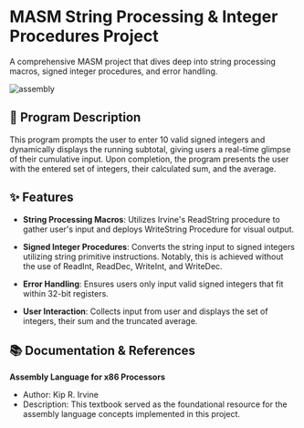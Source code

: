 # MASM String Processing & Integer Procedures Project

A comprehensive MASM project that dives deep into string processing macros, signed integer procedures, and error handling. 

![assembly](https://github.com/sabrinaest/AssemblyPortfolio/assets/102570901/d5e1a870-d0ef-4133-a671-0209d19f5881)

## 📝 Program Description

This program prompts the user to enter 10 valid signed integers and dynamically displays the running subtotal, giving users a real-time glimpse of their cumulative input. Upon completion, the program presents the user with the entered set of integers, their calculated sum, and the average.

## ✨ Features

- **String Processing Macros**: Utilizes Irvine's ReadString procedure to gather user's input and deploys WriteString Procedure for visual output.
  
- **Signed Integer Procedures**: Converts the string input to signed integers utilizing string primitive instructions. Notably, this is achieved without the use of ReadInt, ReadDec, WriteInt, and WriteDec.
  
- **Error Handling**: Ensures users only input valid signed integers that fit within 32-bit registers.
  
- **User Interaction**: Collects input from user and displays the set of integers, their sum and the truncated average.

## 📚 Documentation & References

**Assembly Language for x86 Processors**
* Author: Kip R. Irvine
* Description: This textbook served as the foundational resource for the assembly language concepts implemented in this project.
